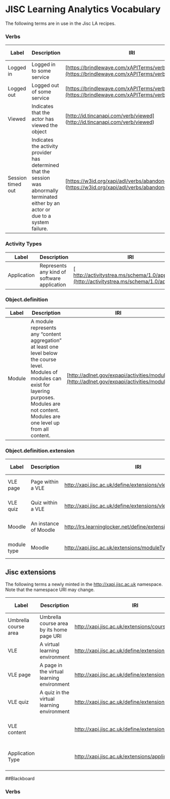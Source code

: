 # JISC Learning Analytics Vocabulary
The following terms are in use in the Jisc LA recipes.

### Verbs

| Label  	   | Description | IRI  | Example Usage
| ------------- | ------------- |--------|----|
|  Logged in | Logged in to some service  | [https://brindlewaye.com/xAPITerms/verbs/loggedin](https://brindlewaye.com/xAPITerms/verbs/loggedin)|['Logged in' verb](login.md#verb) |
|  Logged out | Logged out of some service  | [https://brindlewaye.com/xAPITerms/verbs/loggedout](https://brindlewaye.com/xAPITerms/verbs/loggedout")|['Logged out' verb](logout.md#verb) |
|  Viewed | Indicates that the actor has viewed the object  |	[http://id.tincanapi.com/verb/viewed] (http://id.tincanapi.com/verb/viewed) | ['Module Viewed' verb](Module-View.md#verb) |
|  Session timed out | Indicates the activity provider has determined that the session was abnormally terminated either by an actor or due to a system failure.  |	[https://w3id.org/xapi/adl/verbs/abandoned] (https://w3id.org/xapi/adl/verbs/abandoned) | ['Module Viewed' verb](Module-View.md#verb) |




### Activity Types

| Label  			| Description | IRI| Example Usage
| ------------- | ------------- |--------|----|
|  Application  | Represents any kind of software application   | [ http://activitystrea.ms/schema/1.0/application](http://activitystrea.ms/schema/1.0/application)  	|['Logged in' example object.definition.type] (login.md#complete_example) |


### Object.definition 

| Label  			| Description | IRI  | Example Usage
| ------------- | ------------- |--------|----|
| Module   | A module represents any “content aggregation” at least one level below the course level. Modules of modules can exist for layering purposes. Modules are not content. Modules are one level up from all content.          | [http://adlnet.gov/expapi/activities/module](http://adlnet.gov/expapi/activities/module) | ['Module-View' Object.definition](Module-View.md#object) |


### Object.definition.extension 

| Label  			| Description | IRI  | Example Usage
| ------------- | ------------- |--------|----|
| VLE page   | Page within a VLE           | http://xapi.jisc.ac.uk/define/extensions/vle/page | [Module-View - Object](Module-View.md#object) |
| VLE quiz   | Quiz within a VLE               | http://xapi.jisc.ac.uk/define/extensions/vle/quiz | [Module-View - Object](Module-View.md#object) |
| Moodle   |An instance of Moodle               | http://lrs.learninglocker.net/define/extensions/moodle_course  | Logged in Example|
| module type   |Moodle               | http://xapi.jisc.ac.uk/extensions/moduleType | [Module-View - Object](Module-View.md#object)|


## Jisc extensions
The following terms a newly minted in the http://xapi.jisc.ac.uk namespace. Note that the namespace URI may change.

| Label  		| Description   | IRI    | Example Usage
| ------------- | ------------- |------------------------------------------------------|----|
| Umbrella course area |  Umbrella course area by its home page URI         | http://xapi.jisc.ac.uk/extensions/courseArea | |
| VLE | A virtual learning environment              | http://xapi.jisc.ac.uk/define/extensions/vle | [Logged in - Object](login.md#object)|
| VLE page   |   A page in the virtual learning environment                | http://xapi.jisc.ac.uk/define/extensions/vle/page | [Module-View - Object](Module-View.md#object) |
| VLE quiz   | A quiz in the virtual learning environment                | http://xapi.jisc.ac.uk/define/extensions/vle/quiz | [Module-View - Object](Module-View.md#object) |
| VLE content   |               | http://xapi.jisc.ac.uk/define/extensions/vle/content | [Blackbord course content access](vle/blackboard/course_content_access/js)|
| Application Type |            | http://xapi.jisc.ac.uk/extensions/applicationType | [Logged in - Object](login.md#object) Logged In Object |



 
##Blackboard

### Verbs

